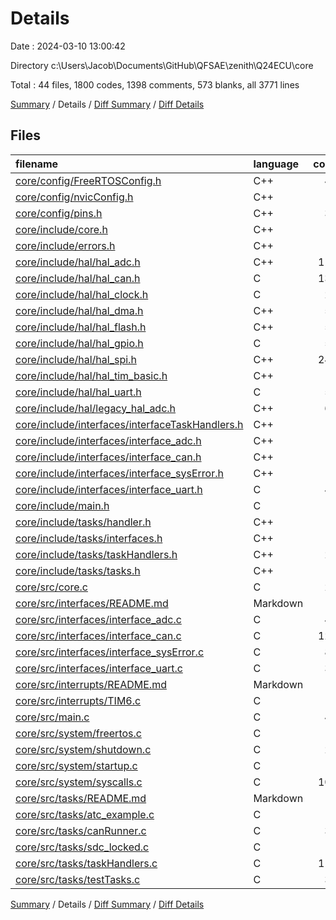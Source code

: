# Details

Date : 2024-03-10 13:00:42

Directory c:\\Users\\Jacob\\Documents\\GitHub\\QFSAE\\zenith\\Q24ECU\\core

Total : 44 files,  1800 codes, 1398 comments, 573 blanks, all 3771 lines

[Summary](results.md) / Details / [Diff Summary](diff.md) / [Diff Details](diff-details.md)

## Files
| filename | language | code | comment | blank | total |
| :--- | :--- | ---: | ---: | ---: | ---: |
| [core/config/FreeRTOSConfig.h](/core/config/FreeRTOSConfig.h) | C++ | 46 | 79 | 19 | 144 |
| [core/config/nvicConfig.h](/core/config/nvicConfig.h) | C++ | 3 | 20 | 4 | 27 |
| [core/config/pins.h](/core/config/pins.h) | C++ | 39 | 36 | 23 | 98 |
| [core/include/core.h](/core/include/core.h) | C++ | 17 | 17 | 10 | 44 |
| [core/include/errors.h](/core/include/errors.h) | C++ | 19 | 33 | 4 | 56 |
| [core/include/hal/hal_adc.h](/core/include/hal/hal_adc.h) | C++ | 114 | 95 | 22 | 231 |
| [core/include/hal/hal_can.h](/core/include/hal/hal_can.h) | C | 136 | 94 | 42 | 272 |
| [core/include/hal/hal_clock.h](/core/include/hal/hal_clock.h) | C | 24 | 26 | 10 | 60 |
| [core/include/hal/hal_dma.h](/core/include/hal/hal_dma.h) | C++ | 54 | 46 | 18 | 118 |
| [core/include/hal/hal_flash.h](/core/include/hal/hal_flash.h) | C++ | 54 | 57 | 26 | 137 |
| [core/include/hal/hal_gpio.h](/core/include/hal/hal_gpio.h) | C | 52 | 21 | 16 | 89 |
| [core/include/hal/hal_spi.h](/core/include/hal/hal_spi.h) | C++ | 241 | 114 | 34 | 389 |
| [core/include/hal/hal_tim_basic.h](/core/include/hal/hal_tim_basic.h) | C++ | 13 | 21 | 5 | 39 |
| [core/include/hal/hal_uart.h](/core/include/hal/hal_uart.h) | C | 55 | 11 | 15 | 81 |
| [core/include/hal/legacy_hal_adc.h](/core/include/hal/legacy_hal_adc.h) | C++ | 67 | 22 | 12 | 101 |
| [core/include/interfaces/interfaceTaskHandlers.h](/core/include/interfaces/interfaceTaskHandlers.h) | C++ | 17 | 19 | 11 | 47 |
| [core/include/interfaces/interface_adc.h](/core/include/interfaces/interface_adc.h) | C++ | 16 | 37 | 8 | 61 |
| [core/include/interfaces/interface_can.h](/core/include/interfaces/interface_can.h) | C++ | 10 | 44 | 9 | 63 |
| [core/include/interfaces/interface_sysError.h](/core/include/interfaces/interface_sysError.h) | C++ | 14 | 55 | 11 | 80 |
| [core/include/interfaces/interface_uart.h](/core/include/interfaces/interface_uart.h) | C | 48 | 51 | 14 | 113 |
| [core/include/main.h](/core/include/main.h) | C | 8 | 14 | 9 | 31 |
| [core/include/tasks/handler.h](/core/include/tasks/handler.h) | C++ | 16 | 27 | 8 | 51 |
| [core/include/tasks/interfaces.h](/core/include/tasks/interfaces.h) | C++ | 5 | 14 | 8 | 27 |
| [core/include/tasks/taskHandlers.h](/core/include/tasks/taskHandlers.h) | C++ | 26 | 27 | 16 | 69 |
| [core/include/tasks/tasks.h](/core/include/tasks/tasks.h) | C++ | 0 | 10 | 0 | 10 |
| [core/src/core.c](/core/src/core.c) | C | 20 | 21 | 13 | 54 |
| [core/src/interfaces/README.md](/core/src/interfaces/README.md) | Markdown | 8 | 0 | 4 | 12 |
| [core/src/interfaces/interface_adc.c](/core/src/interfaces/interface_adc.c) | C | 49 | 52 | 14 | 115 |
| [core/src/interfaces/interface_can.c](/core/src/interfaces/interface_can.c) | C | 120 | 66 | 42 | 228 |
| [core/src/interfaces/interface_sysError.c](/core/src/interfaces/interface_sysError.c) | C | 86 | 53 | 19 | 158 |
| [core/src/interfaces/interface_uart.c](/core/src/interfaces/interface_uart.c) | C | 35 | 30 | 15 | 80 |
| [core/src/interrupts/README.md](/core/src/interrupts/README.md) | Markdown | 6 | 0 | 3 | 9 |
| [core/src/interrupts/TIM6.c](/core/src/interrupts/TIM6.c) | C | 5 | 17 | 4 | 26 |
| [core/src/main.c](/core/src/main.c) | C | 49 | 22 | 27 | 98 |
| [core/src/system/freertos.c](/core/src/system/freertos.c) | C | 12 | 21 | 5 | 38 |
| [core/src/system/shutdown.c](/core/src/system/shutdown.c) | C | 21 | 35 | 7 | 63 |
| [core/src/system/startup.c](/core/src/system/startup.c) | C | 8 | 22 | 4 | 34 |
| [core/src/system/syscalls.c](/core/src/system/syscalls.c) | C | 101 | 22 | 23 | 146 |
| [core/src/tasks/README.md](/core/src/tasks/README.md) | Markdown | 7 | 0 | 4 | 11 |
| [core/src/tasks/atc_example.c](/core/src/tasks/atc_example.c) | C | 0 | 0 | 1 | 1 |
| [core/src/tasks/canRunner.c](/core/src/tasks/canRunner.c) | C | 36 | 14 | 6 | 56 |
| [core/src/tasks/sdc_locked.c](/core/src/tasks/sdc_locked.c) | C | 0 | 0 | 1 | 1 |
| [core/src/tasks/taskHandlers.c](/core/src/tasks/taskHandlers.c) | C | 110 | 23 | 19 | 152 |
| [core/src/tasks/testTasks.c](/core/src/tasks/testTasks.c) | C | 33 | 10 | 8 | 51 |

[Summary](results.md) / Details / [Diff Summary](diff.md) / [Diff Details](diff-details.md)